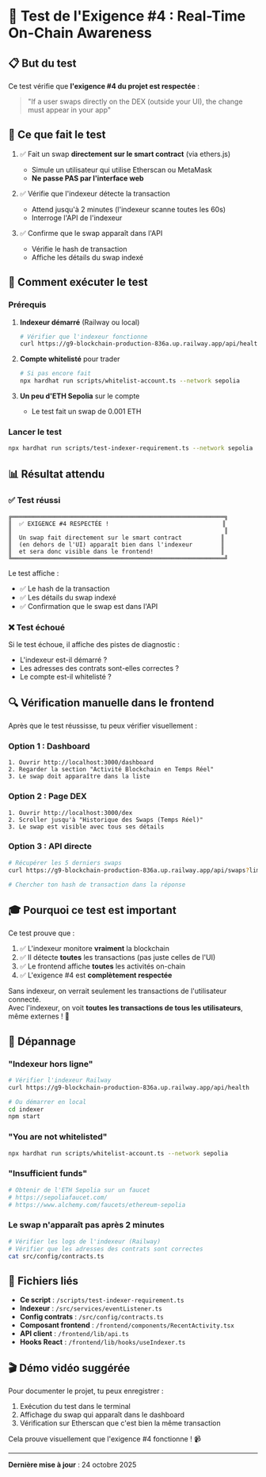 # 🧪 Test de l'Exigence #4 : Real-Time On-Chain Awareness

## 📋 But du test

Ce test vérifie que **l'exigence #4 du projet est respectée** :

> "If a user swaps directly on the DEX (outside your UI), the change must appear in your app"

## 🎯 Ce que fait le test

1. ✅ Fait un swap **directement sur le smart contract** (via ethers.js)
   - Simule un utilisateur qui utilise Etherscan ou MetaMask
   - **Ne passe PAS par l'interface web**

2. ✅ Vérifie que l'indexeur détecte la transaction
   - Attend jusqu'à 2 minutes (l'indexeur scanne toutes les 60s)
   - Interroge l'API de l'indexeur

3. ✅ Confirme que le swap apparaît dans l'API
   - Vérifie le hash de transaction
   - Affiche les détails du swap indexé

## 🚀 Comment exécuter le test

### Prérequis

1. **Indexeur démarré** (Railway ou local)
   ```bash
   # Vérifier que l'indexeur fonctionne
   curl https://g9-blockchain-production-836a.up.railway.app/api/health
   ```

2. **Compte whitelisté** pour trader
   ```bash
   # Si pas encore fait
   npx hardhat run scripts/whitelist-account.ts --network sepolia
   ```

3. **Un peu d'ETH Sepolia** sur le compte
   - Le test fait un swap de 0.001 ETH

### Lancer le test

```bash
npx hardhat run scripts/test-indexer-requirement.ts --network sepolia
```

## 📊 Résultat attendu

### ✅ Test réussi

```
╔════════════════════════════════════════════════════════════╗
║  ✅ EXIGENCE #4 RESPECTÉE !                                ║
║                                                            ║
║  Un swap fait directement sur le smart contract           ║
║  (en dehors de l'UI) apparaît bien dans l'indexeur        ║
║  et sera donc visible dans le frontend!                   ║
╚════════════════════════════════════════════════════════════╝
```

Le test affiche :
- ✅ Le hash de la transaction
- ✅ Les détails du swap indexé
- ✅ Confirmation que le swap est dans l'API

### ❌ Test échoué

Si le test échoue, il affiche des pistes de diagnostic :
- L'indexeur est-il démarré ?
- Les adresses des contrats sont-elles correctes ?
- Le compte est-il whitelisté ?

## 🔍 Vérification manuelle dans le frontend

Après que le test réussisse, tu peux vérifier visuellement :

### Option 1 : Dashboard
```
1. Ouvrir http://localhost:3000/dashboard
2. Regarder la section "Activité Blockchain en Temps Réel"
3. Le swap doit apparaître dans la liste
```

### Option 2 : Page DEX
```
1. Ouvrir http://localhost:3000/dex
2. Scroller jusqu'à "Historique des Swaps (Temps Réel)"
3. Le swap est visible avec tous ses détails
```

### Option 3 : API directe
```bash
# Récupérer les 5 derniers swaps
curl https://g9-blockchain-production-836a.up.railway.app/api/swaps?limit=5

# Chercher ton hash de transaction dans la réponse
```

## 🎓 Pourquoi ce test est important

Ce test prouve que :

1. ✅ L'indexeur monitore **vraiment** la blockchain
2. ✅ Il détecte **toutes** les transactions (pas juste celles de l'UI)
3. ✅ Le frontend affiche **toutes** les activités on-chain
4. ✅ L'exigence #4 est **complètement respectée**

Sans indexeur, on verrait seulement les transactions de l'utilisateur connecté.  
Avec l'indexeur, on voit **toutes les transactions de tous les utilisateurs**, même externes ! 🎉

## 🐛 Dépannage

### "Indexeur hors ligne"
```bash
# Vérifier l'indexeur Railway
curl https://g9-blockchain-production-836a.up.railway.app/api/health

# Ou démarrer en local
cd indexer
npm start
```

### "You are not whitelisted"
```bash
npx hardhat run scripts/whitelist-account.ts --network sepolia
```

### "Insufficient funds"
```bash
# Obtenir de l'ETH Sepolia sur un faucet
# https://sepoliafaucet.com/
# https://www.alchemy.com/faucets/ethereum-sepolia
```

### Le swap n'apparaît pas après 2 minutes
```bash
# Vérifier les logs de l'indexeur (Railway)
# Vérifier que les adresses des contrats sont correctes
cat src/config/contracts.ts
```

## 📝 Fichiers liés

- **Ce script** : `/scripts/test-indexer-requirement.ts`
- **Indexeur** : `/src/services/eventListener.ts`
- **Config contrats** : `/src/config/contracts.ts`
- **Composant frontend** : `/frontend/components/RecentActivity.tsx`
- **API client** : `/frontend/lib/api.ts`
- **Hooks React** : `/frontend/lib/hooks/useIndexer.ts`

## 🎬 Démo vidéo suggérée

Pour documenter le projet, tu peux enregistrer :

1. Exécution du test dans le terminal
2. Affichage du swap qui apparaît dans le dashboard
3. Vérification sur Etherscan que c'est bien la même transaction

Cela prouve visuellement que l'exigence #4 fonctionne ! 📹

---

**Dernière mise à jour** : 24 octobre 2025
